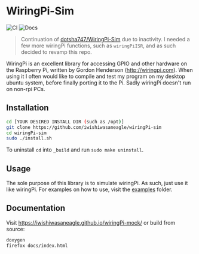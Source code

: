 # WiringPi-Sim 

![CI](https://github.com/iwishiwasaneagle/WiringPi-Sim/workflows/CI/badge.svg) 
![Docs](https://github.com/iwishiwasaneagle/wiringPi-mock/workflows/Docs/badge.svg)

 > Continuation of [dotsha747/WiringPi-Sim](https://github.com/dotsha747/WiringPi-Sim) due to inactivity. I needed a few more wiringPi functions, such as `wiringPiISR`, and as such decided to revamp this repo.

WiringPi is an excellent library for accessing GPIO and other hardware on the
Raspberry Pi, written by Gordon Henderson (http://wiringpi.com). When using it
I often would like to compile and test my program on my desktop ubuntu system, 
before finally porting it to the Pi. Sadly wiringPi doesn't run on non-rpi PCs. 

## Installation

```bash
cd [YOUR DESIRED INSTALL DIR (such as /opt)]
git clone https://github.com/iwishiwasaneagle/wiringPi-sim
cd wiringPi-sim
sudo ./install.sh
```

To uninstall `cd` into `_build` and run `sudo make uninstall`.

## Usage

The sole purpose of this library is to simulate wiringPi. As such, just use it like wiringPi. For examples on how to use, visit the [examples](./examples) folder.

## Documentation

Visit https://iwishiwasaneagle.github.io/wiringPi-mock/ or build from source:
```bash
doxygen
firefox docs/index.html
``` 
